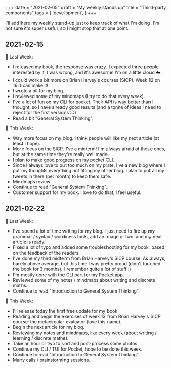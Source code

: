 +++
date = "2021-02-05"
draft = "My weekly stands up"
title = "Third-party components"
tags = [
    'development', 
]
+++

I'll add here my weekly stand-up just to keep track of what I'm doing. I'm not sure it's super useful, so I might stop that at one point.

## 2021-02-15

💫 Last Week:

* I released my book, the response was crazy. I expected three people interested by it, I was wrong, and it's awesome! I'm on a little cloud ☁️.
* I could work a bit more on Brian Harvey's courses (SICP). Week 12 on 16! I can make it!
* I wrote a bit for my blog.
* I reviewed some of my mindmaps (I try to do that every week).
* I've a lot of fun on my CLI for pocket. Their API is way better than I thought, so I have already good results (and a tonne of ideas I need to reject for the first versions :D)
* Read a bit "General System Thinking".

🔨 This Week:

* Way more focus on my blog. I think people will like my next article (at least I hope).
* More focus on the SICP. I've a midterm! I'm always afraid of these ones, but at the same time they're really well made.
* I plan to make good progress on my pocket CLI.
* Since I always love to put too much on my plate, I've a new blog where I put my thoughts everything not fitting my other blog. I plan to put all my tweets in there (per month) to keep them safe.
* Mindmaps review.
* Continue to read "General System Thinking".
* Customer support for my book. I love to do that, I feel useful.

## 2021-02-22

💫 Last Week:

* I've spend a lot of time writing for my blog. I just need to fire up my grammar / syntax / wordiness tools, add an image or two, and my next article is ready.
* Fixed a lot of typo and added some troubleshooting for my book, based on the feedback of the readers.
* I've done my third midterm from Brian Harvey's SICP course. As always, barely above average, but this time I was pretty proud (didn't touched the book for 3 months). I remember quite a lot of stuff :)
* I'm mostly done with the CLI part for my Pocket app.
* Reviewed some of my notes / mindmaps about writing and discrete maths.
* Continue to read "Introduction to General System Thinking".

🔨 This Week:

* I'll release today the first free update for my book.
* Reading and begin the exercises of week 13 from Brian Harvey's SICP course: the metacircular evaluator (love this name).
* Begin the next article for my blog.
* Reviewing my notes and mindmaps, like every week (about writing / learning / discrete maths).
* Take an hour or two to sort and post-process some photos.
* Continue my CLI / TUI for Pocket, hope to be done this week.
* Continue to read "Introduction to General System Thinking".
* Many calls / brainstorming sessions.

